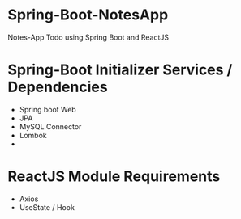 # Spring-Boot-NotesApp
Notes-App Todo using Spring Boot and ReactJS

# Spring-Boot Initializer Services / Dependencies
  - Spring boot Web
  - JPA
  - MySQL Connector
  - Lombok
  -

# ReactJS Module Requirements
 - Axios
 - UseState / Hook
